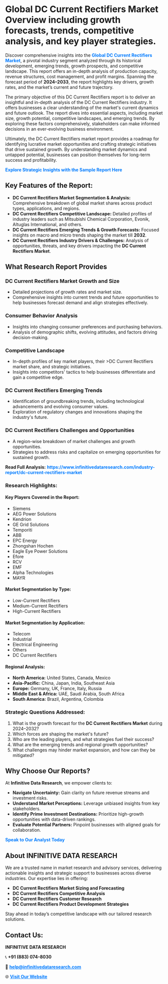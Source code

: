 <h1>Global DC Current Rectifiers Market Overview including growth forecasts, trends, competitive analysis, and key player strategies.</h1>
<p>
Discover comprehensive insights into the 
<a href="https://www.infinitivedataresearch.com/industry-report/dc-current-rectifiers-market" rel="dofollow" style="color: #007BFF; text-decoration: none;"><strong>Global DC Current Rectifiers Market</strong></a>, a pivotal industry segment analyzed through its historical development, emerging trends, growth prospects, and competitive landscape. This report offers an in-depth analysis of production capacity, revenue structures, cost management, and profit margins. Spanning the forecast period of <strong>2024–2033</strong>, the report highlights key drivers, growth rates, and the market’s current and future trajectory.
</p>
<p>
The primary objective of this DC Current Rectifiers report is to deliver an insightful and in-depth analysis of the DC Current Rectifiers industry. It offers businesses a clear understanding of the market's current dynamics and future outlook. The report dives into essential aspects, including market size, growth potential, competitive landscapes, and emerging trends. By exploring these factors comprehensively, stakeholders can make informed decisions in an ever-evolving business environment.
</p>
<p>
Ultimately, the DC Current Rectifiers market report provides a roadmap for identifying lucrative market opportunities and crafting strategic initiatives that drive sustained growth. By understanding market dynamics and untapped potential, businesses can position themselves for long-term success and profitability.
</p>
<p>
<a href="https://www.infinitivedataresearch.com/request-sample/reportId=104127" style="color: #007BFF; text-decoration: none;"><strong>Explore Strategic Insights with the Sample Report Here</strong></a>
</p>

<h2>Key Features of the Report:</h2>
<ul>
<li><strong>DC Current Rectifiers Market Segmentation & Analysis:</strong> Comprehensive breakdown of global market shares across product types, applications, and regions.</li>
<li><strong>DC Current Rectifiers Competitive Landscape:</strong> Detailed profiles of industry leaders such as Mitsubishi Chemical Corporation, Evonik, Altuglas International, and others.</li>
<li><strong>DC Current Rectifiers Emerging Trends & Growth Forecasts:</strong> Focused insights on macro and micro trends shaping the market till <strong>2032</strong>.</li>
<li><strong>DC Current Rectifiers Industry Drivers & Challenges:</strong> Analysis of opportunities, threats, and key drivers impacting the <strong>DC Current Rectifiers Market</strong>.</li>
</ul>

<h2>What Research Report Provides</h2>
<h3>DC Current Rectifiers Market Growth and Size</h3>
<ul>
<li>Detailed projections of growth rates and market size.</li>
<li>Comprehensive insights into current trends and future opportunities to help businesses forecast demand and align strategies effectively.</li>
</ul>

<h3>Consumer Behavior Analysis</h3>
<ul>
<li>Insights into changing consumer preferences and purchasing behaviors.</li>
<li>Analysis of demographic shifts, evolving attitudes, and factors driving decision-making.</li>
</ul>

<h3>Competitive Landscape</h3>
<ul>
<li>In-depth profiles of key market players, their >DC Current Rectifiers market share, and strategic initiatives.</li>
<li>Insights into competitors' tactics to help businesses differentiate and gain a competitive edge.</li>
</ul>

<h3>DC Current Rectifiers Emerging Trends</h3>
<ul>
<li>Identification of groundbreaking trends, including technological advancements and evolving consumer values.</li>
<li>Exploration of regulatory changes and innovations shaping the industry's future.</li>
</ul>

<h3>DC Current Rectifiers Challenges and Opportunities</h3>
<ul>
<li>A region-wise breakdown of market challenges and growth opportunities.</li>
<li>Strategies to address risks and capitalize on emerging opportunities for sustained growth.</li>
</ul>
<p><strong>Read Full Analysis:</strong> <a href="https://www.infinitivedataresearch.com/industry-report/dc-current-rectifiers-market" rel="dofollow" style="color: #007BFF; text-decoration: none;"><strong>https://www.infinitivedataresearch.com/industry-report/dc-current-rectifiers-market</strong></a></p>
<h3>Research Highlights:</h3>
<h4>Key Players Covered in the Report:</h4>
<ul><li>Siemens</li><li>AEG Power Solutions</li><li>Kendrion</li><li>GE Grid Solutions</li><li>Temporiti</li><li>ABB</li><li>EPC Energy</li><li>Zhongshan Hochen</li><li>Eagle Eye Power Solutions</li><li>Efore</li><li>RCV</li><li>EMF</li><li>Alpha Technologies</li><li>MAYR</li></ul>
<h4>Market Segmentation by Type:</h4>
<ul><li>Low-Current Rectifiers</li><li>Medium-Current Rectifiers</li><li>High-Current Rectifiers</li></ul>
<h4>Market Segmentation by Application:</h4>
<ul><li>Telecom</li><li>Industrial</li><li>Electrical Engineering</li><li>Others</li><li>DC Current Rectifiers</li></ul>

<h4>Regional Analysis:</h4>
<ul>
<li><strong>North America:</strong> United States, Canada, Mexico</li>
<li><strong>Asia-Pacific:</strong> China, Japan, India, Southeast Asia</li>
<li><strong>Europe:</strong> Germany, UK, France, Italy, Russia</li>
<li><strong>Middle East & Africa:</strong> UAE, Saudi Arabia, South Africa</li>
<li><strong>South America:</strong> Brazil, Argentina, Colombia</li>
</ul>

<h3>Strategic Questions Addressed:</h3>
<ol>
<li>What is the growth forecast for the <strong>DC Current Rectifiers Market</strong> during 2024–2032?</li>
<li>Which forces are shaping the market's future?</li>
<li>Who are the leading players, and what strategies fuel their success?</li>
<li>What are the emerging trends and regional growth opportunities?</li>
<li>What challenges may hinder market expansion, and how can they be mitigated?</li>
</ol>

<h2>Why Choose Our Reports?</h2>
<p>At <strong>Infinitive Data Research</strong>, we empower clients to:</p>
<ul>
<li><strong>Navigate Uncertainty:</strong> Gain clarity on future revenue streams and investment risks.</li>
<li><strong>Understand Market Perceptions:</strong> Leverage unbiased insights from key stakeholders.</li>
<li><strong>Identify Prime Investment Destinations:</strong> Prioritize high-growth opportunities with data-driven rankings.</li>
<li><strong>Evaluate Potential Partners:</strong> Pinpoint businesses with aligned goals for collaboration.</li>
</ul>
<p><a href="https://www.infinitivedataresearch.com/industry-report/dc-current-rectifiers-market" rel="dofollow" style="color: #007BFF; text-decoration: none;"><strong>Speak to Our Analyst Today</strong></a></p>

<h2>About INFINITIVE DATA RESEARCH</h2>
<p>We are a trusted name in market research and advisory services, delivering actionable insights and strategic support to businesses across diverse industries. Our expertise lies in offering:</p>
<ul>
<li><strong>DC Current Rectifiers Market Sizing and Forecasting</strong></li>
<li><strong>DC Current Rectifiers Competitive Analysis</strong></li>
<li><strong>DC Current Rectifiers Customer Research</strong></li>
<li><strong>DC Current Rectifiers Product Development Strategies</strong></li>
</ul>
<p>Stay ahead in today’s competitive landscape with our tailored research solutions.</p>

<h2>Contact Us:</h2>
<p><strong>INFINITIVE DATA RESEARCH</strong></p>
<p>📞 <strong>+91 (883) 074-8030</strong></p>
<p>📧 <strong><a href="mailto:help@infinitivedataresearch.com" style="color: #007BFF;">help@infinitivedataresearch.com</a></strong></p>
<p>🌐 <strong><a href="https://www.infinitivedataresearch.com" rel="dofollow" style="color: #007BFF;">Visit Our Website</a></strong></p>